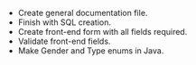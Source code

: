 - Create general documentation file.
- Finish with SQL creation.
- Create front-end form with all fields required.
- Validate front-end fields.
- Make Gender and Type enums in Java.
